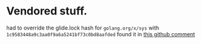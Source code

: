 # Vendored stuff.

had to override the glide.lock hash for `golang.org/x/sys` with `1c9583448a9c3aa0f9a6a5241bf73c0bd8aafded` found it in [this github comment](https://github.com/grpc/grpc-go/issues/2181#issuecomment-414324934)

